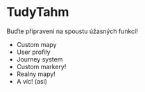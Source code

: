 # TudyTahm
Buďte připraveni na spoustu úžasných funkcí!
- Custom mapy
- User profily
- Journey system
- Custom markery!
- Realny mapy!
- A víc! (asi)
